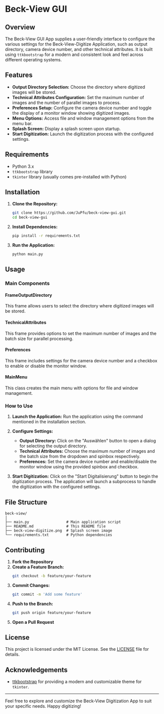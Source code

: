 # Beck-View GUI

## Overview

The Beck-View GUI App supplies a user-friendly interface to configure the various settings for the Beck-View-Digitize Application, such as output directory, camera device number, and other technical attributes. It is built using `ttkbootstrap` for a modern and consistent look and feel across different operating systems.

## Features

- **Output Directory Selection:** Choose the directory where digitized images will be stored.
- **Technical Attributes Configuration:** Set the maximum number of images and the number of parallel images to process.
- **Preferences Setup:** Configure the camera device number and toggle the display of a monitor window showing digitized images.
- **Menu Options:** Access file and window management options from the menu bar.
- **Splash Screen:** Display a splash screen upon startup.
- **Start Digitization:** Launch the digitization process with the configured settings.

## Requirements

- Python 3.x
- `ttkbootstrap` library
- `tkinter` library (usually comes pre-installed with Python)

## Installation

1. **Clone the Repository:**
   ```bash
   git clone https://github.com/JuPfu/beck-view-gui.git
   cd beck-view-gui
   ```

2. **Install Dependencies:**
   ```bash
   pip install -r requirements.txt
   ```

3. **Run the Application:**
   ```bash
   python main.py
   ```

## Usage

### Main Components

#### FrameOutputDirectory
This frame allows users to select the directory where digitized images will be stored.

#### TechnicalAttributes
This frame provides options to set the maximum number of images and the batch size for parallel processing.

#### Preferences
This frame includes settings for the camera device number and a checkbox to enable or disable the monitor window.

#### MainMenu
This class creates the main menu with options for file and window management.

### How to Use

1. **Launch the Application:**
   Run the application using the command mentioned in the installation section.

2. **Configure Settings:**
   - **Output Directory:** Click on the "Auswählen" button to open a dialog for selecting the output directory.
   - **Technical Attributes:** Choose the maximum number of images and the batch size from the dropdown and spinbox respectively.
   - **Preferences:** Set the camera device number and enable/disable the monitor window using the provided spinbox and checkbox.

3. **Start Digitization:**
   Click on the "Start Digitalisierung" button to begin the digitization process. The application will launch a subprocess to handle the digitization with the configured settings.

## File Structure

```
beck-view/
│
├── main.py                 # Main application script
├── README.md               # This README file
├── beck-view-digitize.png  # Splash screen image
└── requirements.txt        # Python dependencies
```

## Contributing

1. **Fork the Repository**
2. **Create a Feature Branch:**
   ```bash
   git checkout -b feature/your-feature
   ```
3. **Commit Changes:**
   ```bash
   git commit -m 'Add some feature'
   ```
4. **Push to the Branch:**
   ```bash
   git push origin feature/your-feature
   ```
5. **Open a Pull Request**

## License

This project is licensed under the MIT License. See the [LICENSE](LICENSE) file for details.

## Acknowledgements

- [ttkbootstrap](https://github.com/israel-dryer/ttkbootstrap) for providing a modern and customizable theme for `tkinter`.

---

Feel free to explore and customize the Beck-View Digitization App to suit your specific needs. Happy digitizing!

